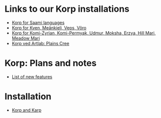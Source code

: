 Links to our Korp installations
===============================

-   [Korp for Saami languages](http://gtweb.uit.no/korp/)
-   [Korp for Kven, Meänkieli, Veps, Võro](http://gtweb.uit.no/f_korp/)
-   [Korp for Komi-Zyrian, Komi-Permyak, Udmur, Moksha, Erzya, Hill
    Mari, Meadow Mari](http://gtweb.uit.no/u_korp/)
-   [Korp ved Artlab: Plains Cree](https://korp.altlab.app/)

Korp: Plans and notes
=====================

-   [List of new features](KorpNewFeatures.html)

Installation
============

-   [Korp and Karp](KorpKarpInstallation.html)

